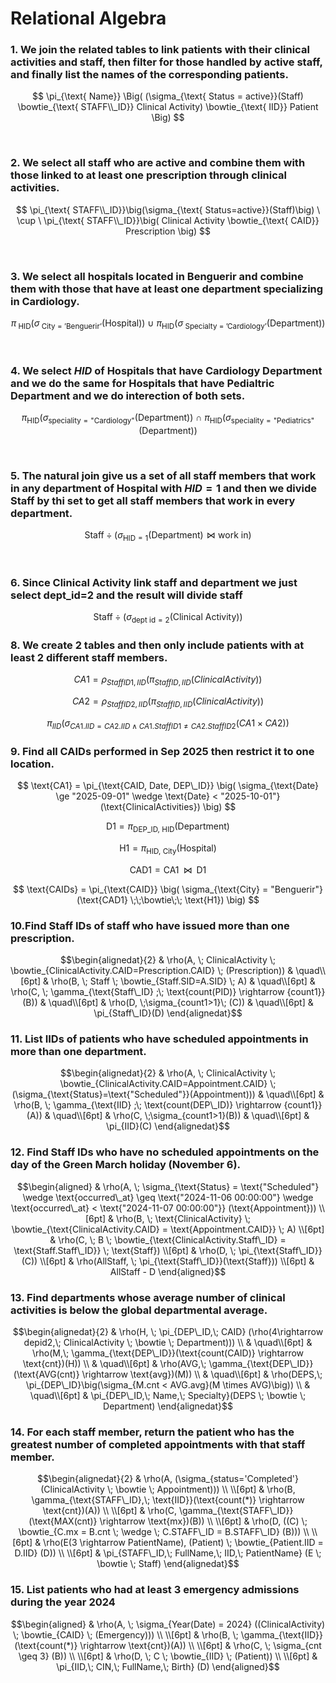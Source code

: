 # Relational Algebra

### 1. We join the related tables to link patients with their clinical activities and staff, then filter for those handled by active staff, and finally list the names of the corresponding patients.


$$
\pi_{\text{ Name}}
\Big(
    (\sigma_{\text{ Status = active}}(Staff)
    \bowtie_{\text{ STAFF\\_ID}} Clinical Activity)
    \bowtie_{\text{ IID}} Patient
\Big)
$$


<br>

### 2. We select all staff who are active and combine them with those linked to at least one prescription through clinical activities.

$$
\pi_{\text{ STAFF\\_ID}}\big(\sigma_{\text{ Status=active}}(Staff)\big)
\ \cup \
\pi_{\text{ STAFF\\_ID}}\big(
    Clinical Activity \bowtie_{\text{ CAID}} Prescription
\big)
$$


<br>

### 3. We select all hospitals located in Benguerir and combine them with those that have at least one department specializing in Cardiology.

$$
\pi_{\text{ HID}}
\big(
    \sigma_{\text{ City = 'Benguerir'}}(\text{Hospital})
\big)
\ \cup \
\pi_{\text{HID}}
\big(
    \sigma_{\text{ Specialty = 'Cardiology'}}(\text{Department})
\big)
$$


<br>


### 4. We select $HID$ of Hospitals that have Cardiology Department and we do the same for Hospitals that have Pedialtric Department and we do interection of both sets.

$$
\pi_{\mathrm{HID}}
\Big(
  \sigma_{\mathrm{speciality} = \text{"Cardiology"}}(\mathrm{Department})
\Big)
\ \cap \
\pi_{\mathrm{HID}}
\Big(
  \sigma_{\mathrm{speciality} = \text{"Pediatrics"}}(\mathrm{Department})
\Big)
$$

<br>


### 5. The natural join give us a set of all staff members that work in any department of Hospital with $HID =1$ and then we divide Staff by thi set to get all staff members that work in every department.

$$
\mathrm{Staff} \div 
\Big(
  \sigma_{\mathrm{HID} = 1}(\mathrm{Department})
  \bowtie
  \text{work in}
\Big)
$$

<br>


### 6. Since Clinical Activity link staff and department we just select dept_id=2 and the result will divide staff 

$$
\mathrm{Staff} \div 
\Big(
  \sigma_{\text{dept id} = 2}(\text{Clinical Activity})
\Big)
$$



### 8. We create 2 tables and then only include patients with at least 2 different staff members.

$$
CA1 = \rho_{StaffID1,\, IID} \Big( \pi_{StaffID,\, IID} (ClinicalActivity) \Big)
$$

$$
CA2 = \rho_{StaffID2,\, IID} \Big( \pi_{StaffID,\, IID} (ClinicalActivity) \Big)
$$

$$
\pi_{IID} \Big( 
\sigma_{CA1.IID = CA2.IID \;\wedge\; CA1.StaffID1 \neq CA2.StaffID2} 
(CA1 \times CA2) 
\Big)
$$

### 9. Find all CAIDs performed in Sep 2025 then restrict it to one location.

$$
\text{CA1} = \pi_{\text{CAID, Date, DEP\_ID}} \big( \sigma_{\text{Date} \ge "2025-09-01" \wedge \text{Date} < "2025-10-01"} (\text{ClinicalActivities}) \big)
$$

$$
\text{D1} = \pi_{\text{DEP\_ID, HID}} (\text{Department})
$$

$$
\text{H1} = \pi_{\text{HID, City}} (\text{Hospital})
$$

$$
\text{CAD1} = \text{CA1} \;\;\bowtie\;\; \text{D1}
$$

$$
\text{CAIDs} = \pi_{\text{CAID}} \big( \sigma_{\text{City} = "Benguerir"} (\text{CAD1} \;\;\bowtie\;\; \text{H1}) \big)
$$


### 10.Find Staff IDs of staff who have issued more than one prescription.

```math
\begin{alignedat}{2}
& \rho(A, \; ClinicalActivity \; \bowtie_{ClinicalActivity.CAID=Prescription.CAID} \; (Prescription))
& \quad\\[6pt]
& \rho(B, \; Staff \; \bowtie_{Staff.SID=A.SID} \; A)
& \quad\\[6pt]
& \rho(C, \; \gamma_{\text{Staff\_ID} ;\; \text{count(PID)} \rightarrow {count1}}(B)) 
& \quad\\[6pt]
& \rho(D, \;\sigma_{count1>1}\; (C))
& \quad\\[6pt]
& \pi_{Staff\_ID}(D)
\end{alignedat}
```

### 11. List IIDs of patients who have scheduled appointments in more than one department.

```math
\begin{alignedat}{2}
& \rho(A, \; ClinicalActivity \; \bowtie_{ClinicalActivity.CAID=Appointment.CAID} \; (\sigma_{\text{Status}=\text{"Scheduled"}}(Appointment)))
& \quad\\[6pt]
& \rho(B, \; \gamma_{\text{IID} ;\; \text{count(DEP\_ID)} \rightarrow {count1}}(A))
& \quad\\[6pt]
& \rho(C, \;\sigma_{count1>1}(B))
& \quad\\[6pt]
& \pi_{IID}(C)
\end{alignedat}
```
### 12. Find Staff IDs who have no scheduled appointments on the day of the Green March holiday (November 6).

```math
\begin{aligned}
& \rho(A, \; \sigma_{\text{Status} = \text{"Scheduled"} \wedge 
\text{occurred\_at} \geq \text{"2024-11-06 00:00:00"} \wedge 
\text{occurred\_at} < \text{"2024-11-07 00:00:00"}} (\text{Appointment})) \\[6pt]
& \rho(B, \; \text{ClinicalActivity} \; \bowtie_{\text{ClinicalActivity.CAID} = \text{Appointment.CAID}} \; A) \\[6pt]
& \rho(C, \; B \; \bowtie_{\text{ClinicalActivity.Staff\_ID} = \text{Staff.Staff\_ID}} \; \text{Staff}) \\[6pt]
& \rho(D, \; \pi_{\text{Staff\_ID}}(C)) \\[6pt]
& \rho(AllStaff, \; \pi_{\text{Staff\_ID}}(\text{Staff})) \\[6pt]
& AllStaff - D
\end{aligned}
```



### 13. Find departments whose average number of clinical activities is below the global departmental average.

```math
\begin{alignedat}{2}
& \rho(H, \; \pi_{DEP\_ID,\; CAID} (\rho(4\rightarrow depid2,\; ClinicalActivity \; \bowtie \; Department))) \\
& \quad\\[6pt]
& \rho(M,\; \gamma_{\text{DEP\_ID}}(\text{count(CAID)} \rightarrow \text{cnt})(H)) \\
& \quad\\[6pt]
& \rho(AVG,\; \gamma_{\text{DEP\_ID}}(\text{AVG(cnt)} \rightarrow \text{avg})(M)) \\
& \quad\\[6pt]
& \rho(DEPS,\; \pi_{DEP\_ID}\big(\sigma_{M.cnt < AVG.avg}(M \times AVG)\big)) \\
& \quad\\[6pt]
& \pi_{DEP\_ID,\; Name,\; Specialty}(DEPS \; \bowtie \; Department)
\end{alignedat}
```

### 14. For each staff member, return the patient who has the greatest number of completed appointments with that staff member.

```math
\begin{alignedat}{2}
& \rho(A, (\sigma_{status='Completed'} (ClinicalActivity \; \bowtie \; Appointment))) \\
\\[6pt]
& \rho(B, \gamma_{\text{STAFF\_ID},\; \text{IID}}(\text{count(*)} \rightarrow \text{cnt})(A)) \\
\\[6pt]
& \rho(C, \gamma_{\text{STAFF\_ID}}(\text{MAX(cnt)} \rightarrow \text{mx})(B)) \\
\\[6pt]
& \rho(D, ((C) \; \bowtie_{C.mx = B.cnt \; \wedge \; C.STAFF\_ID = B.STAFF\_ID} (B))) \\
\\[6pt]
& \rho(E(3 \rightarrow PatientName), (Patient) \; \bowtie_{Patient.IID = D.IID} (D)) \\
\\[6pt]
& \pi_{STAFF\_ID,\; FullName,\; IID,\; PatientName} (E \; \bowtie \; Staff)
\end{alignedat}
```

### 15. List patients who had at least 3 emergency admissions during the year 2024

```math
\begin{aligned}
& \rho(A, \; \sigma_{Year(Date) = 2024} ((ClinicalActivity) \; \bowtie_{CAID} \; (Emergency))) \\
\\[6pt]
& \rho(B, \; \gamma_{\text{IID}}(\text{count(*)} \rightarrow \text{cnt})(A)) \\
\\[6pt]
& \rho(C, \; \sigma_{cnt \geq 3} (B)) \\
\\[6pt]
& \rho(D, \; C \; \bowtie_{IID} \; (Patient)) \\
\\[6pt]
& \pi_{IID,\; CIN,\; FullName,\; Birth} (D)
\end{aligned}
```
